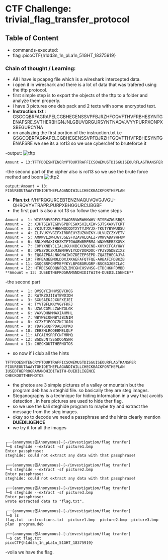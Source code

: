 # CTF Challenge: trivial_flag_transfer_protocol

## Table of Content

- commands-executed:  
- flag :picoCTF{h1dd3n_1n_pLa1n_51GHT_18375919}


### Chain of thought / Learning:
- All i have is pcapng file which is a wireshark intercepted data.
- i open it in wireshark and there is a lot of data that was trafered using the tftp protocol.
- first simple step is to export the objects of the tftp to a folder and analyze them properly.
- i have 3 pictures one deb pack and 2 texts with some encrypted text.
- **Instruction.txt** : GSGCQBRFAGRAPELCGBHEGENSSVPFBJRZHFGQVFTHVFRBHESYNTGENAFSRE.SVTHERBHGNJNLGBUVQRGURSYNTNAQVJVYYPURPXONPXSBEGURCYNA
- on analyzing the first portion of the instruction.txt i.e GSGCQBRFAGRAPELCGBHEGENSSVPFBJRZHFGQVFTHVFRBHESYNTGENAFSRE we see its a rot13 so we use cyberchef to bruteforce it 

-output:
  ![tftp](https://github.com/user-attachments/assets/c272d614-bc69-411e-93de-245be778aadb)
  ```
  Amount = 13:TFTPDOESNTENCRYPTOURTRAFFICSOWEMUSTDISGUISEOURFLAGTRANSFER
  ```
-the second part of the cipher also is rot13 so we use the brute force method and boom
![tftp2](https://github.com/user-attachments/assets/9910be91-837e-4df6-ab4d-e8684b64bb60)
```
output:Amount = 13: FIGUREOUTAWAYTOHIDETHEFLAGANDIWILLCHECKBACKFORTHEPLAN
```

- **Plan.txt** :VHFRQGURCEBTENZNAQUVQVGJVGU-QHRQVYVTRAPR.PURPXBHGGURCUBGBF
- the first part is also a rot 13 so follow the same steps
```
Amount =  1: WIGSRHVSDFCUFOAOBRVWRWHKWHV-RISRWZWUSBQS
Amount =  2: XJHTSIWTEGDVGPBPCSWXSXILXIW-SJTSXAXVTCRT
Amount =  3: YKIUTJXUFHEWHQCQDTXYTYJMYJX-TKUTYBYWUDSU
Amount =  4: ZLJVUKYVGIFXIRDREUYZUZKNZKY-ULVUZCZXVETV
Amount =  5: AMKWVLZWHJGYJSESFVZAVALOALZ-VMWVADAYWFUW
Amount =  6: BNLXWMAXIKHZKTFTGWABWBMPBMA-WNXWBEBZXGVX
Amount =  7: COMYXNBYJLIALUGUHXBCXCNQCNB-XOYXCFCAYHWY
Amount =  8: DPNZYOCZKMJBMVHVIYCDYDORDOC-YPZYDGDBZIXZ
Amount =  9: EQOAZPDALNKCNWIWJZDEZEPSEPD-ZQAZEHECAJYA
Amount = 10: FRPBAQEBMOLDOXJXKAEFAFQTFQE-ARBAFIFDBKZB
Amount = 11: GSQCBRFCNPMEPYKYLBFGBGRUGRF-BSCBGJGECLAC
Amount = 12: HTRDCSGDOQNFQZLZMCGHCHSVHSG-CTDCHKHFDMBD
**Amount = 13: IUSEDTHEPROGRAMANDHIDITWITH-DUEDILIGENCE**
```
-the second part
```
Amount =  1: QVSQYCIHHVSDVCHCG
Amount =  2: RWTRZDJIIWTEWDIDH
Amount =  3: SXUSAEKJJXUFXEJEI
Amount =  4: TYVTBFLKKYVGYFKFJ
Amount =  5: UZWUCGMLLZWHZGLGK
Amount =  6: VAXVDHNMMAXIAHMHL
Amount =  7: WBYWEIONNBYJBINIM
Amount =  8: XCZXFJPOOCZKCJOJN
Amount =  9: YDAYGKQPPDALDKPKO
Amount = 10: ZEBZHLRQQEBMELQLP
Amount = 11: AFCAIMSRRFCNFMRMQ
Amount = 12: BGDBJNTSSGDOGNSNR
Amount = 13: CHECKOUTTHEPHOTOS
```
- so now if i club all the hints
```
TFTPDOESNTENCRYPTOURTRAFFICSOWEMUSTDISGUISEOURFLAGTRANSFER
FIGUREOUTAWAYTOHIDETHEFLAGANDIWILLCHECKBACKFORTHEPLAN
IUSEDTHEPROGRAMANDHIDITWITH-DUEDILIGENCE
CHECKOUTTHEPHOTOS
```
- the photos are 3 simple pictures of a valley or mountain but the program.deb has a steghid file. so basically they are steg images.
- Steganography is a technique for hiding information in a way that avoids detection , in here pictures are used to hide ther flag.
- so we use the kali steghide program to maybe try and extract the message from the steg images.
- okay so to decode we need a passphrase and the hints clearly mention **DUEDILIGENCE**
- we try it for all the images
```
                                                                                                                                         
┌──(anonymous㉿Anonymous)-[~/investigation/flag tranfer]
└─$ steghide --extract -sf picture1.bmp
Enter passphrase: 
steghide: could not extract any data with that passphrase!
                                                                                                                                         
┌──(anonymous㉿Anonymous)-[~/investigation/flag tranfer]
└─$ steghide --extract -sf picture2.bmp
Enter passphrase: 
steghide: could not extract any data with that passphrase!
                                                                                                                                         
┌──(anonymous㉿Anonymous)-[~/investigation/flag tranfer]
└─$ steghide --extract -sf picture3.bmp
Enter passphrase: 
wrote extracted data to "flag.txt".
                                                                                                                                         
┌──(anonymous㉿Anonymous)-[~/investigation/flag tranfer]
└─$ ls 
flag.txt  instructions.txt  picture1.bmp  picture2.bmp  picture3.bmp  plan  program.deb
                                                                                                                                         
┌──(anonymous㉿Anonymous)-[~/investigation/flag tranfer]
└─$ cat flag.txt   
picoCTF{h1dd3n_1n_pLa1n_51GHT_18375919}

```
-voila we have the flag. 
